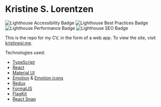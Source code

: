 # Kristine S. Lorentzen
![Lighthouse Accessibility Badge](./.github/images/scores/lighthouse_accessibility.svg)
![Lighthouse Best Practices Badge](./.github/images/scores/lighthouse_best-practices.svg)
![Lighthouse Performance Badge](./.github/images/scores/lighthouse_performance.svg)
![Lighthouse SEO Badge](./.github/images/scores/lighthouse_seo.svg)

This is the repo for my CV, in the form of a web app. To view the site, visit [kristinesl.me](kristinesl.me). 

Technologies used:

- [TypeScript](https://github.com/Microsoft/TypeScript)
- [React](https://github.com/facebook/react) 
- [Material UI](https://github.com/mui-org/material-ui) 
- [Emotion](https://github.com/emotion-js/emotion) & [Emotion icons](https://github.com/emotion-icons/emotion-icons)
- [Redux](https://github.com/reduxjs/react-redux)
- [FormatJS](https://github.com/formatjs/formatjs)
- [FlagKit](https://github.com/umidbekk/react-flag-kit)
- [React Snap](https://github.com/stereobooster/react-snap)
